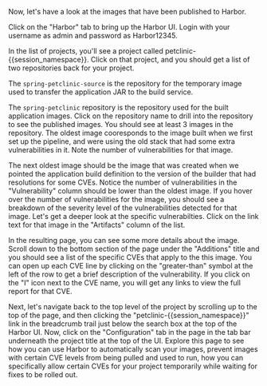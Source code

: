 Now, let's have a look at the images that have been published to Harbor.

Click on the "Harbor" tab to bring up the Harbor UI.  Login with your username as admin and password as Harbor12345.

In the list of projects, you'll see a project called petclinic-{{session_namespace}}.  Click on that project, and you should get a list of two repositories back for your project.

The `spring-petclinic-source` is the repository for the temporary image used to transfer the application JAR to the build service.

The `spring-petclinic` repository is the repository used for the built application images.  Click on the repository name to drill into the repository to see the published images.  You should see at least 3 images in the repository.  The oldest image cooresponds to the image built when we first set up the pipeline, and were using the old stack that had some extra vulnerabilities in it.  Note the number of vulnerabilities for that image.

The next oldest image should be the image that was created when we pointed the application build definition to the version of the builder that had resolutions for some CVEs.  Notice the number of vulnerabilities in the "Vulnerability" column should be lower than the oldest image.  If you hover over the number of vulnerabilities for the image, you should see a breakdown of the severity level of the vulnerabilities detected for that image.  Let's get a deeper look at the specific vulnerabilties.  Click on the link text for that image in the "Artifacts" column of the list.

In the resulting page, you can see some more details about the image.  Scroll down to the bottom section of the page under the "Additions" title and you should see a list of the specific CVEs that apply to the this image.  You can open up each CVE line by clicking on the "greater-than" symbol at the left of the row to get a brief description of the vulnerability.  If you click on the "I" icon next to the CVE name, you will get any links to view the full report for that CVE.

Next, let's navigate back to the top level of the project by scrolling up to the top of the page, and then clicking the "petclinic-{{session_namespace}}" link in the breadcrumb trail just below the search box at the top of the Harbor UI.  Now, click on the "Configuration" tab in the page in the tab bar underneath the project title at the top of the UI.  Explore this page to see how you can use Harbor to automatically scan your images, prevent images with certain CVE levels from being pulled and used to run, how you can specifically allow certain CVEs for your project temporarily while waiting for fixes to be rolled out.
